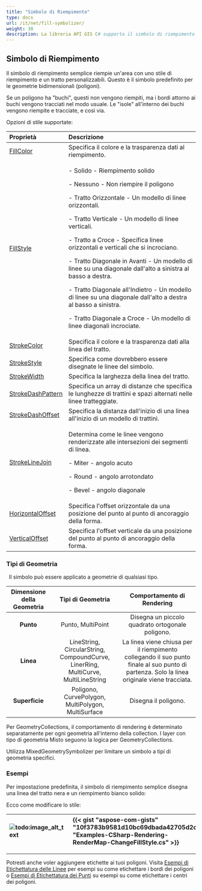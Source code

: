 ```yaml
---
title: "Simbolo di Riempimento"
type: docs
url: /it/net/fill-symbolizer/
weight: 30
description: La libreria API GIS C# supporta il simbolo di riempimento semplice per lo stile e il tratto di geometrie bidimensionali poligoni di qualsiasi tipo come Punto, Linea, Superficie.
---
```


## **Simbolo di Riempimento**
Il simbolo di riempimento semplice riempie un'area con uno stile di riempimento e un tratto personalizzabili. Questo è il simbolo predefinito per le geometrie bidimensionali (poligoni). 

Se un poligono ha "buchi", questi non vengono riempiti, ma i bordi attorno ai buchi vengono tracciati nel modo usuale. Le "isole" all'interno dei buchi vengono riempite e tracciate, e così via.

Opzioni di stile supportate:

|**Proprietà**|**Descrizione**|
| :- | :- |
|[FillColor](https://reference.aspose.com/gis/net/aspose.gis.rendering.symbolizers/simplefill/properties/fillcolor)|Specifica il colore e la trasparenza dati al riempimento.|
|[FillStyle](https://reference.aspose.com/gis/net/aspose.gis.rendering.symbolizers/simplefill/properties/fillstyle)|<p>- Solido - Riempimento solido</p><p>- Nessuno - Non riempire il poligono</p><p>- Tratto Orizzontale - Un modello di linee orizzontali.</p><p>- Tratto Verticale - Un modello di linee verticali.</p><p>- Tratto a Croce - Specifica linee orizzontali e verticali che si incrociano.</p><p>- Tratto Diagonale in Avanti - Un modello di linee su una diagonale dall'alto a sinistra al basso a destra.</p><p>- Tratto Diagonale all'Indietro - Un modello di linee su una diagonale dall'alto a destra al basso a sinistra.</p><p>- Tratto Diagonale a Croce - Un modello di linee diagonali incrociate.</p>|
|[StrokeColor](https://reference.aspose.com/gis/net/aspose.gis.rendering.symbolizers/simplefill/properties/strokecolor)|Specifica il colore e la trasparenza dati alla linea del tratto.|
|[StrokeStyle](https://reference.aspose.com/gis/net/aspose.gis.rendering.symbolizers/simplefill/properties/strokestyle)|Specifica come dovrebbero essere disegnate le linee del simbolo.|
|[StrokeWidth](https://reference.aspose.com/gis/net/aspose.gis.rendering.symbolizers/simplefill/properties/strokewidth)|Specifica la larghezza della linea del tratto.|
|[StrokeDashPattern](https://reference.aspose.com/gis/net/aspose.gis.rendering.symbolizers/simplefill/properties/strokedashpattern)|Specifica un array di distanze che specifica le lunghezze di trattini e spazi alternati nelle linee tratteggiate.|
|[StrokeDashOffset](https://reference.aspose.com/gis/net/aspose.gis.rendering.symbolizers/simplefill/properties/strokedashoffset)|Specifica la distanza dall'inizio di una linea all'inizio di un modello di trattini.|
|[StrokeLineJoin](https://reference.aspose.com/gis/net/aspose.gis.rendering.symbolizers/simplefill/properties/strokelinejoin)|<p>Determina come le linee vengono renderizzate alle intersezioni dei segmenti di linea.</p><p>- Miter - angolo acuto</p><p>- Round - angolo arrotondato</p><p>- Bevel - angolo diagonale</p>|
|[HorizontalOffset](https://reference.aspose.com/gis/net/aspose.gis.rendering.symbolizers/simplefill/properties/horizontaloffset)|Specifica l'offset orizzontale da una posizione del punto al punto di ancoraggio della forma.|
|[VerticalOffset](https://reference.aspose.com/gis/net/aspose.gis.rendering.symbolizers/simplefill/properties/verticaloffset)|Specifica l'offset verticale da una posizione del punto al punto di ancoraggio della forma.|

### **Tipi di Geometria**
` `Il simbolo può essere applicato a geometrie di qualsiasi tipo.

|**Dimensione della Geometria**|**Tipi di Geometria**|**Comportamento di Rendering**|
| :-: | :-: | :-: |
|**Punto**|Punto, MultiPoint|Disegna un piccolo quadrato ortogonale poligono.|
|**Linea**|LineString, CircularString, CompoundCurve, LinerRing, MultiCurve, MultiLineString|La linea viene chiusa per il riempimento collegando il suo punto finale al suo punto di partenza. Solo la linea originale viene tracciata.|
|**Superficie**|Poligono, CurvePolygon, MultiPolygon, MultiSurface|Disegna il poligono.|

Per GeometryCollections, il comportamento di rendering è determinato separatamente per ogni geometria all'interno della collection. I layer con tipo di geometria Misto seguono la logica per GeometryCollections.

Utilizza MixedGeometrySymbolizer per limitare un simbolo a tipi di geometria specifici.

### **Esempi**
Per impostazione predefinita, il simbolo di riempimento semplice disegna una linea del tratto nera e un riempimento bianco solido:



Ecco come modificare lo stile:




|![todo:image_alt_text](fill-symbolizer_1.png)|{{< gist "aspose-com-gists" "10f3783b9581d10bc69dbada42705d2c" "Examples-CSharp-Rendering-RenderMap-ChangeFillStyle.cs" >}}|
| :- | :- |

-----
Potresti anche voler aggiungere etichette ai tuoi poligoni. Visita [Esempi di Etichettatura delle Linee](/it/gis/net/simple-labeling/#simplelabeling-lineslabelingexamples) per esempi su come etichettare i bordi dei poligoni o [Esempi di Etichettatura dei Punti](/it/gis/net/simple-labeling/#simplelabeling-pointslabelingexamples) su esempi su come etichettare i centri dei poligoni.
